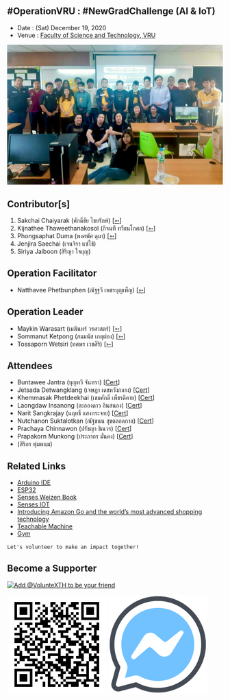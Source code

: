 ## #OperationVRU : #NewGradChallenge (AI & IoT)

+ Date : (Sat) December 19, 2020
+ Venue : [Faculty of Science and Technology, VRU](http://sci.vru.ac.th/)

[![](OperationVRU/pic/AfterTheMatch.jpg "#OperationVRU")](https://www.facebook.com/hashtag/OperationVRU)

## Contributor[s]
1. Sakchai Chaiyarak (ศักดิ์ชัย ไชยรักษ์) [[➳](https://www.facebook.com/chaiyaraks)]
1. Kijnathee Thaweethanakosol (กิจนที ทวีธนโกศล) [[➳](https://www.facebook.com/xsever)]
1. Phongsaphat Duma (พงศพัศ ดุมา) [[➳](https://www.facebook.com/phospt)]
1. Jenjira Saechai (เจนจิรา แซ่ใช้)
1. Siriya Jaiboon (สิริญา ใจบุญ)

## Operation Facilitator
+ Natthavee Phetbunphen (ณัฐฐวี เพชรบุญเพ็ญ) [[➳](https://www.facebook.com/P.Phetbunphen)]

## Operation Leader
+ Maykin Warasart (เมฆินทร์ วรศาสตร์) [[➳](http://mk.in.th)]
+ Sommanut Ketpong (สมมนัส เกตุผ่อง) [[➳](https://www.facebook.com/tong.ketpong)]
+ Tossaporn Wetsiri (ทศพร เวชศิริ) [[➳](https://www.facebook.com/wetsiri)]

## Attendees
+ Buntawee Jantra (บุญทวี จันทรา) [[Cert](OperationVRU/attendance/VXOpVRU-20201219-Buntawee-Jantra.pdf)]
+ Jetsada Detwangklang (เจษฎา เดชหวังกลาง) [[Cert](OperationVRU/attendance/VXOpVRU-20201219-Jetsada-Detwangklang.pdf)]
+ Khemmasak Phetdeekhai (เขมศักดิ์ เพ็ชรดีคาย) [[Cert](OperationVRU/attendance/VXOpVRU-20201219-Khemmasak-Phetdeekhai.pdf)]
+ Laongdaw Insanong (ละอองดาว อินสนอง) [[Cert](OperationVRU/attendance/VXOpVRU-20201219-Laongdaw-Insanong.pdf)]
+ Narit Sangkrajay (นฤทธิ์ แสงกระจาย) [[Cert](OperationVRU/attendance/VXOpVRU-20201219-Narit-Sangkrajay.pdf)]
+ Nutchanon Suktalotkan (ณัฐชนน สุขตลอดกาล) [[Cert](OperationVRU/attendance/VXOpVRU-20201219-Nutchanon-Suktalotkan.pdf)]
+ Prachaya Chinnawon (ปรัชญา ชิณวร) [[Cert](OperationVRU/attendance/VXOpVRU-20201219-Prachaya-Chinnawon.pdf)]
+ Prapakorn Munkong (ประภากร มั่นคง) [[Cert](OperationVRU/attendance/VXOpVRU-20201219-Prapakorn-Munkong.pdf)]
+ (สิริกร พุ่มพนม)

## Related Links
+ [Arduino IDE](https://www.arduino.cc/en/software/)
+ [ESP32](https://dl.espressif.com/dl/package_esp32_index.json)
+ [Senses Weizen Book](https://drive.google.com/file/d/1sZKplsUUTbqbmQjfTe1d4MvkMwllXQ14)
+ [Senses IOT](https://www.sensesiot.com/)
+ [Introducing Amazon Go and the world’s most advanced shopping technology](https://www.youtube.com/watch?v=NrmMk1Myrxc)
+ [Teachable Machine](https://teachablemachine.withgoogle.com/)
+ [Gym](https://gym.openai.com/)

```markdown
Let's volunteer to make an impact together!
```

## Become a Supporter

[![](https://scdn.line-apps.com/n/line_add_friends/btn/en.png "Add @VolunteXTH to be your friend")](https://lin.ee/cnIgUj4)

[![](/@VolunteXTH.png "Add @VolunteXTH to be your friend")](https://line.me/R/ti/p/@voluntex)
[![](/fb-m.png "Talk to us via FB messenger")](https://m.me/VolunteXTH)